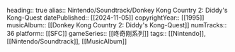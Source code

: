 heading:: true
alias:: Nintendo/Soundtrack/Donkey Kong Country 2: Diddy's Kong-Quest
datePublished:: [[2024-11-05]]
copyrightYear:: [[1995]]
musicAlbum:: [[Donkey Kong Country 2: Diddy's Kong-Quest]]
numTracks:: 36
platform:: [[SFC]] 
gameSeries:: [[咚奇刚系列]]
tags:: [[Nintendo]], [[Nintendo/Soundtrack]], [[MusicAlbum]]
